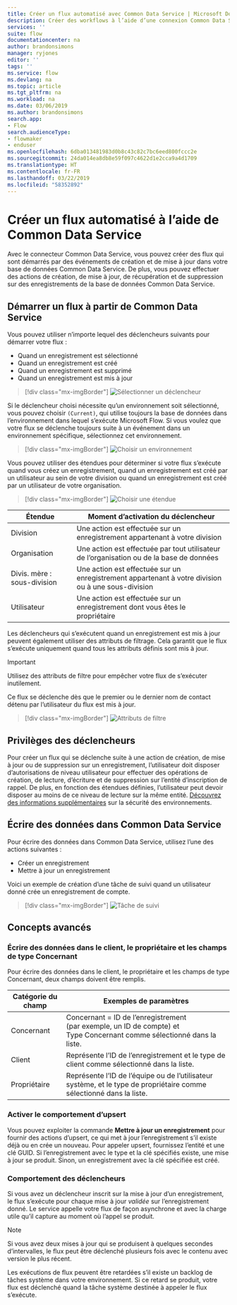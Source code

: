 ```yaml
---
title: Créer un flux automatisé avec Common Data Service | Microsoft Docs
description: Créer des workflows à l’aide d’une connexion Common Data Service et Microsoft Flow
services: ''
suite: flow
documentationcenter: na
author: brandonsimons
manager: ryjones
editor: ''
tags: ''
ms.service: flow
ms.devlang: na
ms.topic: article
ms.tgt_pltfrm: na
ms.workload: na
ms.date: 03/06/2019
ms.author: brandonsimons
search.app:
- Flow
search.audienceType:
- flowmaker
- enduser
ms.openlocfilehash: 6dba013481983d0b8c43c82c7bc6eed800fccc2e
ms.sourcegitcommit: 24da014ea8db8e59f097c4622d1e2cca9a4d1709
ms.translationtype: HT
ms.contentlocale: fr-FR
ms.lasthandoff: 03/22/2019
ms.locfileid: "58352892"
---
```

# <a name="create-an-automated-flow-by-using-common-data-service"></a>Créer un flux automatisé à l’aide de Common Data Service

Avec le connecteur Common Data Service, vous pouvez créer des flux qui sont démarrés par des événements de création et de mise à jour dans votre base de données Common Data Service. De plus, vous pouvez effectuer des actions de création, de mise à jour, de récupération et de suppression sur des enregistrements de la base de données Common Data Service.

## <a name="initiate-a-flow-from-common-data-service"></a>Démarrer un flux à partir de Common Data Service

Vous pouvez utiliser n’importe lequel des déclencheurs suivants pour démarrer votre flux :

- Quand un enregistrement est sélectionné
- Quand un enregistrement est créé
- Quand un enregistrement est supprimé
- Quand un enregistrement est mis à jour


> [!div class="mx-imgBorder"]
> ![Sélectionner un déclencheur](./media/cds-connector/Triggers.png)

Si le déclencheur choisi nécessite qu’un environnement soit sélectionné, vous pouvez choisir `(Current)`, qui utilise toujours la base de données dans l’environnement dans lequel s’exécute Microsoft Flow. Si vous voulez que votre flux se déclenche toujours suite à un événement dans un environnement spécifique, sélectionnez cet environnement.

> [!div class="mx-imgBorder"]
> ![Choisir un environnement](./media/cds-connector/Environments.png)

Vous pouvez utiliser des étendues pour déterminer si votre flux s’exécute quand vous créez un enregistrement, quand un enregistrement est créé par un utilisateur au sein de votre division ou quand un enregistrement est créé par un utilisateur de votre organisation.

> [!div class="mx-imgBorder"]
> ![Choisir une étendue](./media/cds-connector/Scopes.png)

|Étendue|Moment d’activation du déclencheur|
| --- | --- |
|Division|Une action est effectuée sur un enregistrement appartenant à votre division|
|Organisation|Une action est effectuée par tout utilisateur de l’organisation ou de la base de données|
|Divis. mère : sous-division|Une action est effectuée sur un enregistrement appartenant à votre division ou à une sous-division|
|Utilisateur|Une action est effectuée sur un enregistrement dont vous êtes le propriétaire|

Les déclencheurs qui s’exécutent quand un enregistrement est mis à jour peuvent également utiliser des attributs de filtrage. Cela garantit que le flux s’exécute uniquement quand tous les attributs définis sont mis à jour.

> [!IMPORTANT]
> Utilisez des attributs de filtre pour empêcher votre flux de s’exécuter inutilement.

Ce flux se déclenche dès que le premier ou le dernier nom de contact détenu par l’utilisateur du flux est mis à jour.

> [!div class="mx-imgBorder"]
> ![Attributs de filtre](./media/cds-connector/FilterAttributes.png)

## <a name="trigger-privileges"></a>Privilèges des déclencheurs

Pour créer un flux qui se déclenche suite à une action de création, de mise à jour ou de suppression sur un enregistrement, l’utilisateur doit disposer d’autorisations de niveau utilisateur pour effectuer des opérations de création, de lecture, d’écriture et de suppression sur l’entité d’inscription de rappel. De plus, en fonction des étendues définies, l’utilisateur peut devoir disposer au moins de ce niveau de lecture sur la même entité.  [Découvrez des informations supplémentaires](https://docs.microsoft.com/power-platform/admin/database-security) sur la sécurité des environnements.

## <a name="write-data-into-common-data-service"></a>Écrire des données dans Common Data Service

Pour écrire des données dans Common Data Service, utilisez l’une des actions suivantes :

- Créer un enregistrement
- Mettre à jour un enregistrement

Voici un exemple de création d’une tâche de suivi quand un utilisateur donné crée un enregistrement de compte.  

> [!div class="mx-imgBorder"]
> ![Tâche de suivi](./media/cds-connector/Regarding.png)

## <a name="advanced-concepts"></a>Concepts avancés

### <a name="write-data-into-customer-owner-and-regarding-fields"></a>Écrire des données dans le client, le propriétaire et les champs de type Concernant

Pour écrire des données dans le client, le propriétaire et les champs de type Concernant, deux champs doivent être remplis.

| Catégorie du champ | Exemples de paramètres |
| --- | --- |
| Concernant | Concernant = ID de l’enregistrement (par exemple, un ID de compte) et Type Concernant comme sélectionné dans la liste. |
| Client | Représente l’ID de l’enregistrement et le type de client comme sélectionné dans la liste. |
| Propriétaire | Représente l’ID de l’équipe ou de l’utilisateur système, et le type de propriétaire comme sélectionné dans la liste. |

### <a name="enable-upsert-behavior"></a>Activer le comportement d’upsert

Vous pouvez exploiter la commande **Mettre à jour un enregistrement** pour fournir des actions d’upsert, ce qui met à jour l’enregistrement s’il existe déjà ou en crée un nouveau. Pour appeler upsert, fournissez l’entité et une clé GUID. Si l’enregistrement avec le type et la clé spécifiés existe, une mise à jour se produit. Sinon, un enregistrement avec la clé spécifiée est créé.

### <a name="trigger-behavior"></a>Comportement des déclencheurs

Si vous avez un déclencheur inscrit sur la mise à jour d’un enregistrement, le flux s’exécute pour chaque mise à jour *validée* sur l’enregistrement donné. Le service appelle votre flux de façon asynchrone et avec la charge utile qu’il capture au moment où l’appel se produit.

> [!NOTE]
> Si vous avez deux mises à jour qui se produisent à quelques secondes d’intervalles, le flux peut être déclenché plusieurs fois avec le contenu avec version le plus récent.

Les exécutions de flux peuvent être retardées s’il existe un backlog de tâches système dans votre environnement.  Si ce retard se produit, votre flux est déclenché quand la tâche système destinée à appeler le flux s’exécute.

